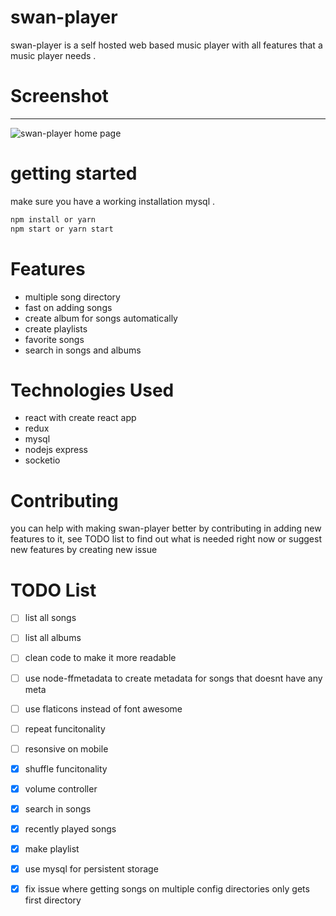 
# swan-player

  

swan-player is a self hosted web based music player with all features that a music player needs . 

  
  

# Screenshot

-------------

![swan-player home page](https://i.imgsafe.org/bf/bfaa4ef924.png)

  
  
  

# getting started

make sure you have a working installation mysql .

``` bash
npm install or yarn 
npm start or yarn start
```

  

# Features

- multiple song directory 
- fast on adding songs
- create album for songs automatically
- create playlists
- favorite songs 
- search in songs and albums

  
  

# Technologies Used

- react with create react app
- redux
- mysql
- nodejs express
- socketio

# Contributing

you can help with making swan-player better by contributing in adding new features to it, see TODO list to find out what is needed right now or suggest new features by creating new issue 

  

# TODO List

- [ ] list all songs

- [ ] list all albums

- [ ] clean code to make it more readable

- [ ] use node-ffmetadata to create metadata for songs that doesnt have any meta

- [ ] use flaticons instead of font awesome 

- [ ] repeat funcitonality

- [ ] resonsive on mobile

- [x] shuffle funcitonality

- [x] volume controller

- [x] search in songs

- [x] recently played songs

- [x] make playlist


- [x] use mysql for persistent storage

- [x] fix issue where getting songs on multiple config directories only gets first directory